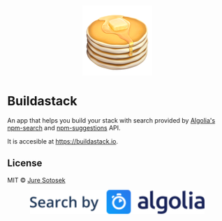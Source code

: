 <p align="center"><img src="media/logo.png" width="160" /></a></p>

# Buildastack

An app that helps you build your stack with search provided by [Algolia's](https://www.algolia.com/) [npm-search](https://github.com/algolia/npm-search) and [npm-suggestions](https://github.com/JureSotosek/npm-suggestions) API.

It is accesible at https://buildastack.io.

## License

MIT © [Jure Sotosek](https://github.com/JureSotosek)

<p align="center"><a href="https://www.algolia.com"><img src="media/algolia.svg" width="400" /></a></p>
